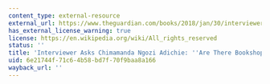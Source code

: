 ```yaml
---
content_type: external-resource
external_url: https://www.theguardian.com/books/2018/jan/30/interviewer-asks-chimamanda-ngozi-adichie-are-there-bookshops-in-nigeria
has_external_license_warning: true
license: https://en.wikipedia.org/wiki/All_rights_reserved
status: ''
title: 'Interviewer Asks Chimamanda Ngozi Adichie: ''Are There Bookshops in Nigeria?'''
uid: 6e21744f-71c6-4b58-bd7f-70f9baa8a166
wayback_url: ''
---
```

